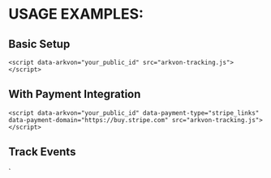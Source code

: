 # USAGE EXAMPLES:

## Basic Setup

`<script data-arkvon="your_public_id" src="arkvon-tracking.js"></script>`

## With Payment Integration

`<script data-arkvon="your_public_id" data-payment-type="stripe_links" data-payment-domain="https://buy.stripe.com" src="arkvon-tracking.js"></script>`

## Track Events

`<script>
// Wait for script to load
document.addEventListener('arkvonScriptLoaded', function() {

        // Track signup
        arkvon('signup', {
          email: 'user@example.com',
          name: 'John Doe',
          source: 'homepage_form'
        });

        // Track conversion/purchase
        arkvon('conversion', {
          type: 'purchase',
          value: 99.99,
          currency: 'USD',
          transaction_id: 'txn_123456'
        });

        // Track custom events
        arkvon('custom', {
          event_name: 'video_watched',
          event_data: {
            video_id: 'intro_video',
            watch_duration: 120
          }
        });

        // Using convenience methods
        arkvon.signup('user@example.com', { source: 'modal' });
        arkvon.conversion(49.99, 'subscription');
        arkvon.track('button_click', { button_name: 'get_started' });

        // Check if user came from referral
        if (arkvonUtils.isReferralUser()) {
          console.log('This user came from a referral!');
          console.log(arkvonUtils.getReferralData());
        }
      });
    </script>`

### SUPPORTED PAYMENT PROCESSORS:

- stripe_links: Stripe payment links and checkout
- stripe_elements: Stripe embedded elements
- paypal_buttons: PayPal button integration
- paypal_links: PayPal payment links
- payment_forms: Generic payment forms

### REFERRAL PARAMETERS DETECTED:

- arkvon, ref, referral, aff, affiliate
- partner, via, utm_source, source
- lmref, fpr, tap_s, afmc, promo

### API ENDPOINTS CALLED:

- POST /clicks - Track referral clicks
- POST /signup - Track user signups
- POST /conversion - Track purchases/conversions
- POST /page_view - Track page views
- POST /custom_event - Track custom events
